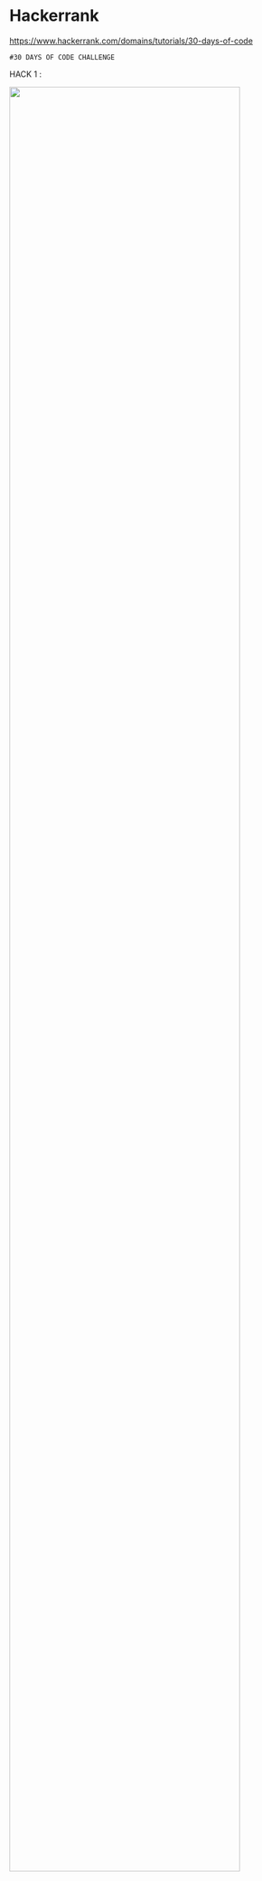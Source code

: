 # Hackerrank
https://www.hackerrank.com/domains/tutorials/30-days-of-code

```
#30 DAYS OF CODE CHALLENGE
```
HACK 1 :

<img src="https://user-images.githubusercontent.com/58631084/70862526-8ca3f480-1f63-11ea-8101-efd340d7227d.jpg" width="90%"></img> 
